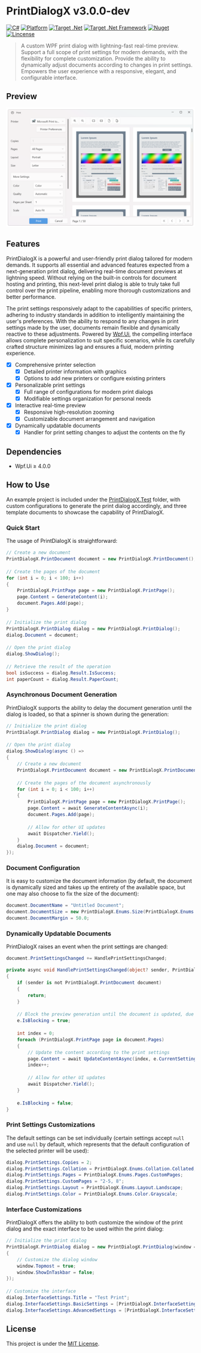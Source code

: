 # PrintDialogX v3.0.0-dev

[![C#](https://img.shields.io/badge/C%23-100%25-blue.svg?style=flat-square)](#)
[![Platform](https://img.shields.io/badge/Platform-WPF-green.svg?style=flat-square)](#)
[![Target .Net](https://img.shields.io/badge/.Net-%E2%89%A56.0-green.svg?style=flat-square)](#)
[![Target .Net Framework](https://img.shields.io/badge/.Net%20Framework-%E2%89%A54.7.2-green.svg?style=flat-square)](#)
[![Nuget](https://img.shields.io/nuget/v/PrintDialogX?label=Nuget&style=flat-square&logo=nuget)](https://www.nuget.org/packages/PrintDialogX)
[![Lincense](https://img.shields.io/github/license/Fei-Sheng-Wu/PrintDialogX?label=License&style=flat-square)](https://github.com/Fei-Sheng-Wu/PrintDialogX/blob/master/LICENSE.txt)

> A custom WPF print dialog with lightning-fast real-time preview. Support a full scope of print settings for modern demands, with the flexibility for complete customization. Provide the ability to dynamically adjust documents according to changes in print settings. Empowers the user experience with a responsive, elegant, and configurable interface.

## Preview

![Screenshot](https://github.com/Fei-Sheng-Wu/PrintDialogX/blob/master/preview.png)

## Features

PrintDialogX is a powerful and user-friendly print dialog tailored for modern demands. It supports all essential and advanced features expected from a next-generation print dialog, delivering real-time document previews at lightning speed. Without relying on the built-in controls for document hosting and printing, this next-level print dialog is able to truly take full control over the print pipeline, enabling more thorough customizations and better performance.

The print settings responsively adapt to the capabilities of specific printers, adhering to industry standards in addition to intelligently maintaining the user's preferences. With the ability to respond to any changes in print settings made by the user, documents remain flexible and dynamically reactive to these adjustments. Powered by [Wpf.Ui](https://wpfui.lepo.co/index.html), the compelling interface allows complete personalization to suit specific scenarios, while its carefully crafted structure minimizes lag and ensures a fluid, modern printing experience.

- [x] Comprehensive printer selection
  - [x] Detailed printer information with graphics
  - [x] Options to add new printers or configure existing printers
- [x] Personalizable print settings
  - [x] Full range of configurations for modern print dialogs
  - [x] Modifiable settings organization for personal needs
- [x] Interactive real-time preview
  - [x] Responsive high-resolution zooming
  - [x] Customizable document arrangement and navigation
- [x] Dynamically updatable documents
  - [x] Handler for print setting changes to adjust the contents on the fly

## Dependencies

- Wpf.Ui ≥ 4.0.0

## How to Use

An example project is included under the [PrintDialogX.Test](https://github.com/Fei-Sheng-Wu/PrintDialogX/tree/master/PrintDialogX.Test) folder, with custom configurations to generate the print dialog accordingly, and three template documents to showcase the capability of PrintDialogX.

### Quick Start

The usage of PrintDialogX is straightforward:

```c#
// Create a new document
PrintDialogX.PrintDocument document = new PrintDialogX.PrintDocument();

// Create the pages of the document
for (int i = 0; i < 100; i++)
{
    PrintDialogX.PrintPage page = new PrintDialogX.PrintPage();
    page.Content = GenerateContent(i);
    document.Pages.Add(page);
}

// Initialize the print dialog
PrintDialogX.PrintDialog dialog = new PrintDialogX.PrintDialog();
dialog.Document = document;

// Open the print dialog
dialog.ShowDialog();

// Retrieve the result of the operation
bool isSuccess = dialog.Result.IsSuccess;
int paperCount = dialog.Result.PaperCount;
```

### Asynchronous Document Generation

PrintDialogX supports the ability to delay the document generation until the dialog is loaded, so that a spinner is shown during the generation:

```c#
// Initialize the print dialog
PrintDialogX.PrintDialog dialog = new PrintDialogX.PrintDialog();

// Open the print dialog
dialog.ShowDialog(async () =>
{
    // Create a new document
    PrintDialogX.PrintDocument document = new PrintDialogX.PrintDocument();

    // Create the pages of the document asynchronously
    for (int i = 0; i < 100; i++)
    {
        PrintDialogX.PrintPage page = new PrintDialogX.PrintPage();
        page.Content = await GenerateContentAsync(i);
        document.Pages.Add(page);

        // Allow for other UI updates
        await Dispatcher.Yield();
    }
    dialog.Document = document;
});
```

### Document Configuration

It is easy to customize the document information (by default, the document is dynamically sized and takes up the entirety of the available space, but one may also choose to fix the size of the document):

```c#
document.DocumentName = "Untitled Document";
document.DocumentSize = new PrintDialogX.Enums.Size(PrintDialogX.Enums.Size.DefinedSize.NorthAmericaLetter);
document.DocumentMargin = 50.0;
```

### Dynamically Updatable Documents

PrintDialogX raises an event when the print settings are changed:

```c#
document.PrintSettingsChanged += HandlePrintSettingsChanged;
```
```c#
private async void HandlePrintSettingsChanged(object? sender, PrintDialogX.PrintSettingsEventArgs e)
{
    if (sender is not PrintDialogX.PrintDocument document)
    {
        return;
    }

    // Block the preview generation until the document is updated, due to the use of await
    e.IsBlocking = true;

    int index = 0;
    foreach (PrintDialogX.PrintPage page in document.Pages)
    {
        // Update the content according to the print settings
        page.Content = await UpdateContentAsync(index, e.CurrentSettings);
        index++;

        // Allow for other UI updates
        await Dispatcher.Yield();
    }

    e.IsBlocking = false;
}
```

### Print Settings Customizations

The default settings can be set individually (certain settings accept `null` and use `null` by default, which represents that the default configuration of the selected printer will be used):

```c#
dialog.PrintSettings.Copies = 2;
dialog.PrintSettings.Collation = PrintDialogX.Enums.Collation.Collated;
dialog.PrintSettings.Pages = PrintDialogX.Enums.Pages.CustomPages;
dialog.PrintSettings.CustomPages = "2-5, 8";
dialog.PrintSettings.Layout = PrintDialogX.Enums.Layout.Landscape;
dialog.PrintSettings.Color = PrintDialogX.Enums.Color.Grayscale;
```

### Interface Customizations

PrintDialogX offers the ability to both customize the window of the print dialog and the exact interface to be used within the print dialog:

```c#
// Initialize the print dialog
PrintDialogX.PrintDialog dialog = new PrintDialogX.PrintDialog(window =>
{
    // Customize the dialog window
    window.Topmost = true;
    window.ShowInTaskbar = false;
});

// Customize the interface
dialog.InterfaceSettings.Title = "Test Print";
dialog.InterfaceSettings.BasicSettings = [PrintDialogX.InterfaceSettings.Option.Printer, PrintDialogX.InterfaceSettings.Option.Void, PrintDialogX.InterfaceSettings.Option.Pages, PrintDialogX.InterfaceSettings.Option.Layout, PrintDialogX.InterfaceSettings.Option.Size];
dialog.InterfaceSettings.AdvancedSettings = [PrintDialogX.InterfaceSettings.Option.Color, PrintDialogX.InterfaceSettings.Option.Quality, PrintDialogX.InterfaceSettings.Option.Scale, PrintDialogX.InterfaceSettings.Option.Margin, PrintDialogX.InterfaceSettings.Option.DoubleSided, PrintDialogX.InterfaceSettings.Option.Type, PrintDialogX.InterfaceSettings.Option.Source];
```

## License

This project is under the [MIT License](https://github.com/Fei-Sheng-Wu/PrintDialogX/blob/master/LICENSE.txt).
